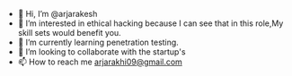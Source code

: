 - 👋 Hi, I’m @arjarakesh
- 👀 I’m interested in ethical hacking because I can see that in this role,My skill sets would benefit you.
- 🌱 I’m currently learning penetration testing.
- 💞️ I’m looking to collaborate with the startup's
- 📫 How to reach me arjarakhi09@gmail.com

<!---
arjarakesh/arjarakesh is a ✨ special ✨ repository because its `README.md` (this file) appears on your GitHub profile.
You can click the Preview link to take a look at your changes.
--->
